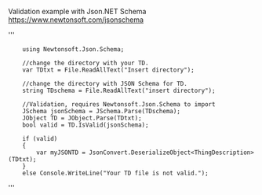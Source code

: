 Validation example with Json.NET Schema https://www.newtonsoft.com/jsonschema

'''

        using Newtonsoft.Json.Schema;
        
        //change the directory with your TD.
        var TDtxt = File.ReadAllText("Insert directory");

        //change the directory with JSON Schema for TD.
        string TDschema = File.ReadAllText("insert directory");

        //Validation, requires Newtonsoft.Json.Schema to import
        JSchema jsonSchema = JSchema.Parse(TDschema);
        JObject TD = JObject.Parse(TDtxt); 
        bool valid = TD.IsValid(jsonSchema);

        if (valid)
        {
            var myJSONTD = JsonConvert.DeserializeObject<ThingDescription>(TDtxt);
        }
        else Console.WriteLine("Your TD file is not valid.");
'''
